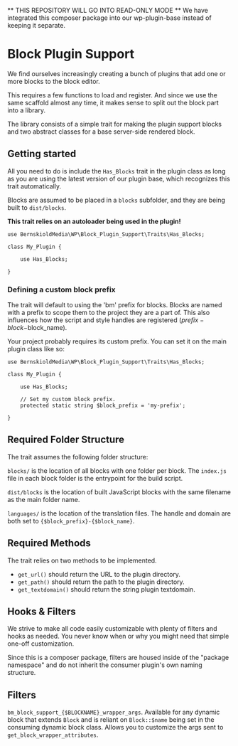 ** THIS REPOSITORY WILL GO INTO READ-ONLY MODE **
We have integrated this composer package into our wp-plugin-base instead of keeping it separate.

# Block Plugin Support

We find ourselves increasingly creating a bunch of plugins that add one or more blocks to the block editor.

This requires a few functions to load and register. And since we use the same scaffold almost any time, it makes sense to split out the block part into a library.

The library consists of a simple trait for making the plugin support blocks and two abstract classes for a base server-side rendered block.

## Getting started

All you need to do is include the `Has_Blocks` trait in the plugin class as long as you are using the latest version of our plugin base, which recognizes this trait automatically.

Blocks are assumed to be placed in a `blocks` subfolder, and they are being built to `dist/blocks`.

**This trait relies on an autoloader being used in the plugin!**

```
use BernskioldMedia\WP\Block_Plugin_Support\Traits\Has_Blocks;

class My_Plugin {

    use Has_Blocks;

}
```

### Defining a custom block prefix
The trait will default to using the 'bm' prefix for blocks. Blocks are named with a prefix to scope them to the project they are a part of. This also influences how the script and style handles are registered ($prefix-block-$block_name).

Your project probably requires its custom prefix. You can set it on the main plugin class like so:

```
use BernskioldMedia\WP\Block_Plugin_Support\Traits\Has_Blocks;

class My_Plugin {

    use Has_Blocks;
    
    // Set my custom block prefix.
    protected static string $block_prefix = 'my-prefix';

}
```

## Required Folder Structure

The trait assumes the following folder structure:

`blocks/` is the location of all blocks with one folder per block. The `index.js` file in each block folder is the entrypoint for the build script.

`dist/blocks` is the location of built JavaScript blocks with the same filename as the main folder name.

`languages/` is the location of the translation files. The handle and domain are both set to `{$block_prefix}-{$block_name}`.

## Required Methods

The trait relies on two methods to be implemented.

- `get_url()` should return the URL to the plugin directory.
- `get_path()` should return the path to the plugin directory.
- `get_textdomain()` should return the string plugin textdomain.

## Hooks & Filters

We strive to make all code easily customizable with plenty of filters and hooks as needed. You never know when or why you might need that simple one-off customization.

Since this is a composer package, filters are housed inside of the "package namespace" and do not inherit the consumer plugin's own naming structure.

## Filters

`bm_block_support_{$BLOCKNAME}_wrapper_args`. Available for any dynamic block that extends `Block` and is reliant on `Block::$name` being set in the consuming dynamic block class.
Allows you to customize the args sent to `get_block_wrapper_attributes`.
